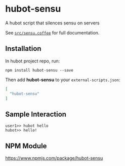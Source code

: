 # hubot-sensu

A hubot script that silences sensu on servers

See [`src/sensu.coffee`](src/sensu.coffee) for full documentation.

## Installation

In hubot project repo, run:

`npm install hubot-sensu --save`

Then add **hubot-sensu** to your `external-scripts.json`:

```json
[
  "hubot-sensu"
]
```

## Sample Interaction

```
user1>> hubot hello
hubot>> hello!
```

## NPM Module

https://www.npmjs.com/package/hubot-sensu
